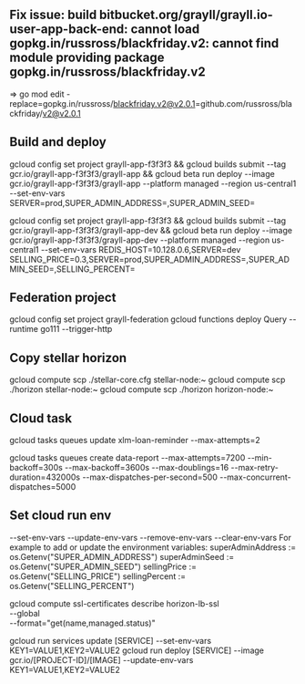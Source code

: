 ## Fix issue: build bitbucket.org/grayll/grayll.io-user-app-back-end: cannot load gopkg.in/russross/blackfriday.v2: cannot find module providing package gopkg.in/russross/blackfriday.v2

=> go mod edit -replace=gopkg.in/russross/blackfriday.v2@v2.0.1=github.com/russross/blackfriday/v2@v2.0.1

## Build and deploy
gcloud config set project grayll-app-f3f3f3 &&
gcloud builds submit --tag gcr.io/grayll-app-f3f3f3/grayll-app &&
gcloud beta run deploy --image gcr.io/grayll-app-f3f3f3/grayll-app --platform managed --region us-central1 --set-env-vars SERVER=prod,SUPER_ADMIN_ADDRESS=,SUPER_ADMIN_SEED=

gcloud config set project grayll-app-f3f3f3 &&
gcloud builds submit --tag gcr.io/grayll-app-f3f3f3/grayll-app-dev &&
gcloud beta run deploy --image gcr.io/grayll-app-f3f3f3/grayll-app-dev --platform managed --region us-central1 --set-env-vars REDIS_HOST=10.128.0.6,SERVER=dev SELLING_PRICE=0.3,SERVER=prod,SUPER_ADMIN_ADDRESS=,SUPER_ADMIN_SEED=,SELLING_PERCENT=

## Federation project
gcloud config set project grayll-federation
gcloud functions deploy Query --runtime go111 --trigger-http

## Copy stellar horizon
gcloud compute scp ./stellar-core.cfg stellar-node:~
gcloud compute scp ./horizon stellar-node:~
gcloud compute scp ./horizon horizon-node:~
## Cloud task
gcloud tasks queues update xlm-loan-reminder --max-attempts=2

gcloud tasks queues create data-report --max-attempts=7200 --min-backoff=300s --max-backoff=3600s --max-doublings=16 --max-retry-duration=432000s --max-dispatches-per-second=500 --max-concurrent-dispatches=5000

## Set cloud run env
--set-env-vars
--update-env-vars
--remove-env-vars
--clear-env-vars
For example to add or update the environment variables:
superAdminAddress := os.Getenv("SUPER_ADMIN_ADDRESS")
	superAdminSeed := os.Getenv("SUPER_ADMIN_SEED")
	sellingPrice := os.Getenv("SELLING_PRICE")
	sellingPercent := os.Getenv("SELLING_PERCENT")

gcloud compute ssl-certificates describe horizon-lb-ssl \
    --global \
    --format="get(name,managed.status)"

gcloud run services update [SERVICE] --set-env-vars KEY1=VALUE1,KEY2=VALUE2
gcloud run deploy [SERVICE] --image gcr.io/[PROJECT-ID]/[IMAGE] --update-env-vars KEY1=VALUE1,KEY2=VALUE2